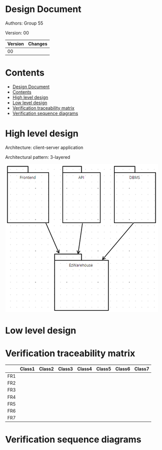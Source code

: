 # Design Document 


Authors: Group 55

Version: 00

| Version | Changes | 
| ----------------- |:-----------|
| 00 |   |


# Contents

- [Design Document](#design-document)
- [Contents](#contents)
- [High level design](#high-level-design)
- [Low level design](#low-level-design)
- [Verification traceability matrix](#verification-traceability-matrix)
- [Verification sequence diagrams](#verification-sequence-diagrams)

# High level design 

Architecture: client-server application

Architectural pattern: 3-layered 

![](./images/3layered.png)

# Low level design


# Verification traceability matrix

|  | Class1 | Class2 | Class3 | Class4 | Class5 | Class6 | Class7 | 
| ----------------- |-----------|-----------|-----------|-----------|-----------|-----------|-----------|
| FR1 |   |   |   |   |   |   |   |
| FR2 |   |   |   |   |   |   |   |
| FR3 |   |   |   |   |   |   |   |
| FR4 |   |   |   |   |   |   |   |
| FR5 |   |   |   |   |   |   |   |
| FR6 |   |   |   |   |   |   |   |
| FR7 |   |   |   |   |   |   |   |

# Verification sequence diagrams 

